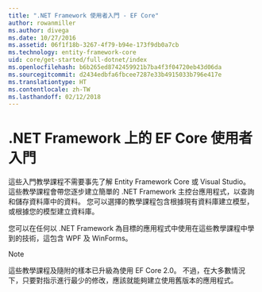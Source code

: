 ```yaml
---
title: ".NET Framework 使用者入門 - EF Core"
author: rowanmiller
ms.author: divega
ms.date: 10/27/2016
ms.assetid: 06f1f18b-3267-4f79-b94e-173f9db0a7cb
ms.technology: entity-framework-core
uid: core/get-started/full-dotnet/index
ms.openlocfilehash: b6b265ed8742459921b7ba4f3f04720eb43d06da
ms.sourcegitcommit: d2434edbfa6fbcee7287e33b4915033b796e417e
ms.translationtype: HT
ms.contentlocale: zh-TW
ms.lasthandoff: 02/12/2018
---
```

# <a name="getting-started-with-ef-core-on-net-framework"></a>.NET Framework 上的 EF Core 使用者入門

這些入門教學課程不需要事先了解 Entity Framework Core 或 Visual Studio。 這些教學課程會帶您逐步建立簡單的 .NET Framework 主控台應用程式，以查詢和儲存資料庫中的資料。 您可以選擇的教學課程包含根據現有資料庫建立模型，或根據您的模型建立資料庫。

您可以在任何以 .NET Framework 為目標的應用程式中使用在這些教學課程中學到的技術，這包含 WPF 及 WinForms。

> [!NOTE]  
> 這些教學課程及隨附的樣本已升級為使用 EF Core 2.0。 不過，在大多數情況下，只要對指示進行最少的修改，應該就能夠建立使用舊版本的應用程式。
